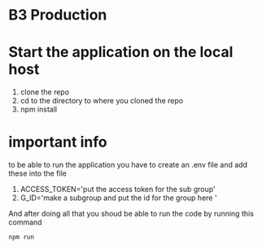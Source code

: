 # B3 Production

# Start the application on the local host 

1. clone the repo 
2. cd to the directory to where you cloned the repo
3. npm install


# important info

to be able to run the application you have to create an .env file and add these into the file 
1. ACCESS_TOKEN='put the access token for the sub group'
2. G_ID='make a subgroup and put the id for the group here '

And after doing all that you shoud be able to run the code by running this command 
```
npm run
```
